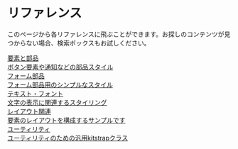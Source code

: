 # リファレンス

このページから各リファレンスに飛ぶことができます。お探しのコンテンツが見つからない場合、検索ボックスもお試しください。

<kit-container>
  <a href="./elements.html" class="kit-box kit-hl-alt">
    <div class="kit-title">要素と部品</div>
    <kit-sub>ボタン要素や通知などの部品スタイル</kit-sub>
  </a>
  <a href="./form.html" class="kit-box kit-hl-alt">
    <div class="kit-title">フォーム部品</div>
    <kit-sub>フォーム部品用のシンプルなスタイル</kit-sub>
  </a>
  <a href="./fonts.html" class="kit-box kit-hl-alt">
    <div class="kit-title">テキスト・フォント</div>
    <kit-sub>文字の表示に関連するスタイリング</kit-sub>
  </a>
  <a href="./layouts.html" class="kit-box kit-hl-alt">
    <div class="kit-title">レイアウト関連</div>
    <kit-sub>要素のレイアウトを構成するサンプルです</kit-sub>
  </a>
  <a href="./util.html" class="kit-box kit-hl-alt">
    <div class="kit-title">ユーティリティ</div>
    <kit-sub>ユーティリティのための汎用kitstrapクラス</kit-sub>
  </a>
</kit-container>
